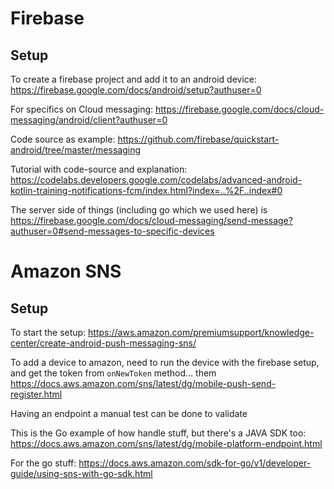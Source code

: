# Firebase

## Setup

To create a firebase project and add it to an android device: https://firebase.google.com/docs/android/setup?authuser=0

For specifics on Cloud messaging: https://firebase.google.com/docs/cloud-messaging/android/client?authuser=0

Code source as example: https://github.com/firebase/quickstart-android/tree/master/messaging

Tutorial with code-source and explanation: https://codelabs.developers.google.com/codelabs/advanced-android-kotlin-training-notifications-fcm/index.html?index=..%2F..index#0

The server side of things (including go which we used here) is https://firebase.google.com/docs/cloud-messaging/send-message?authuser=0#send-messages-to-specific-devices   

# Amazon SNS

## Setup

To start the setup: https://aws.amazon.com/premiumsupport/knowledge-center/create-android-push-messaging-sns/

To add a device to amazon, need to run the device with the firebase setup, and get the token from `onNewToken` method... them https://docs.aws.amazon.com/sns/latest/dg/mobile-push-send-register.html

Having an endpoint a manual test can be done to validate

This is the Go example of how handle stuff, but there's a JAVA SDK too: https://docs.aws.amazon.com/sns/latest/dg/mobile-platform-endpoint.html

For the go stuff: https://docs.aws.amazon.com/sdk-for-go/v1/developer-guide/using-sns-with-go-sdk.html